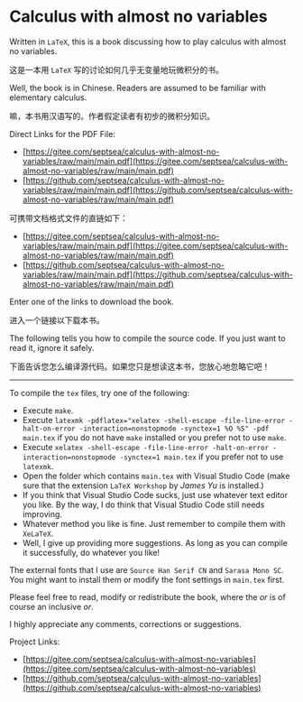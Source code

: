 # Calculus with almost no variables

Written in `LaTeX`, this is a book discussing how to play calculus with almost no variables.

这是一本用 `LaTeX` 写的讨论如何几乎无变量地玩微积分的书。

Well, the book is in Chinese. Readers are assumed to be familiar with elementary calculus.

嘛，本书用汉语写的。作者假定读者有初步的微积分知识。

Direct Links for the PDF File:

- [https://gitee.com/septsea/calculus-with-almost-no-variables/raw/main/main.pdf](https://gitee.com/septsea/calculus-with-almost-no-variables/raw/main/main.pdf)
- [https://github.com/septsea/calculus-with-almost-no-variables/raw/main/main.pdf](https://github.com/septsea/calculus-with-almost-no-variables/raw/main/main.pdf)

可携带文档格式文件的直链如下：

- [https://gitee.com/septsea/calculus-with-almost-no-variables/raw/main/main.pdf](https://gitee.com/septsea/calculus-with-almost-no-variables/raw/main/main.pdf)
- [https://github.com/septsea/calculus-with-almost-no-variables/raw/main/main.pdf](https://github.com/septsea/calculus-with-almost-no-variables/raw/main/main.pdf)

Enter one of the links to download the book.

进入一个链接以下载本书。

The following tells you how to compile the source code. If you just want to read it, ignore it safely.

下面告诉您怎么编译源代码。如果您只是想读这本书，您放心地忽略它吧！

---

To compile the `tex` files, try one of the following:

- Execute `make`.
- Execute `latexmk -pdflatex="xelatex -shell-escape -file-line-error -halt-on-error -interaction=nonstopmode -synctex=1 %O %S" -pdf main.tex` if you do not have `make` installed or you prefer not to use `make`.
- Execute `xelatex -shell-escape -file-line-error -halt-on-error -interaction=nonstopmode -synctex=1 main.tex` if you prefer not to use `latexmk`.
- Open the folder which contains `main.tex` with Visual Studio Code (make sure that the extension `LaTeX Workshop` by *James Yu* is installed.)
- If you think that Visual Studio Code sucks, just use whatever text editor you like. By the way, I do think that Visual Studio Code still needs improving.
- Whatever method you like is fine. Just remember to compile them with `XeLaTeX`.
- Well, I give up providing more suggestions. As long as you can compile it successfully, do whatever you like!

The external fonts that I use are `Source Han Serif CN` and `Sarasa Mono SC`. You might want to install them or modify the font settings in `main.tex` first.

Please feel free to read, modify or redistribute the book, where the *or* is of course an inclusive *or*.

I highly appreciate any comments, corrections or suggestions.

Project Links:

- [https://gitee.com/septsea/calculus-with-almost-no-variables](https://gitee.com/septsea/calculus-with-almost-no-variables)
- [https://github.com/septsea/calculus-with-almost-no-variables](https://github.com/septsea/calculus-with-almost-no-variables)

